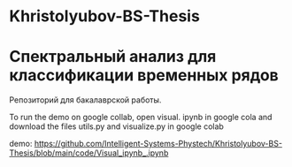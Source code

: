 # Khristolyubov-BS-Thesis

# Спектральный анализ для классификации временных рядов

Репозиторий для бакалаврской работы.

To run the demo on google collab, open visual. ipynb in google cola and download the files utils.py and visualize.py in google colab

demo: https://github.com/Intelligent-Systems-Phystech/Khristolyubov-BS-Thesis/blob/main/code/Visual_ipynb_.ipynb
